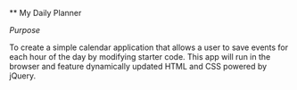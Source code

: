 ** My Daily Planner

*Purpose*

To create a simple calendar application that allows a user to save events for each hour of the day by modifying starter code. This app will run in the browser and feature dynamically updated HTML and CSS powered by jQuery.

